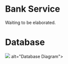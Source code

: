 <h1>Bank Service</h1>

Waiting to be elaborated.


<h1>Database </h1>

<img src="https://drive.google.com/file/d/15xYTo9zis7n760oRGhCm0DQRr3G5T3up/view?usp=sharing"> alt="Database Diagram">


